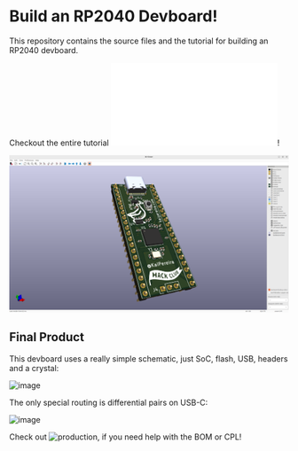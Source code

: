 # Build an RP2040 Devboard!

This repository contains the source files and the tutorial for building an RP2040 devboard.

Checkout the entire tutorial ![here](/JOURNAL.md)!

![Pasted image 20250930162537.png](journal/Pasted%20image%2020250930162537.png)

## Final Product

This devboard uses a really simple schematic, just SoC, flash, USB, headers and a crystal:

<img width="2492" height="1405" alt="image" src="https://github.com/user-attachments/assets/ac9d3ad7-650b-4e75-9f5e-bc53b08f61f5" />


The only special routing is differential pairs on USB-C:

<img width="2490" height="1402" alt="image" src="https://github.com/user-attachments/assets/66110100-f66a-41c6-9585-b06dbbfd4dc3" />

Check out ![production](/PRODUCTION), if you need help with the BOM or CPL!
